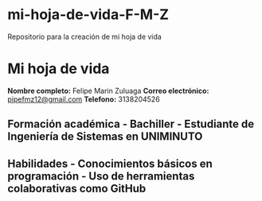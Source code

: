 # mi-hoja-de-vida-F-M-Z
Repositorio para la creación de mi hoja de vida
# Mi hoja de vida 
**Nombre completo:** Felipe Marin Zuluaga
**Correo electrónico:** pipefmz12@gmail.com
**Telefono:** 3138204526
## Formación académica - Bachiller - Estudiante de Ingeniería de Sistemas en UNIMINUTO 
## Habilidades - Conocimientos básicos en programación - Uso de herramientas colaborativas como GitHub 
